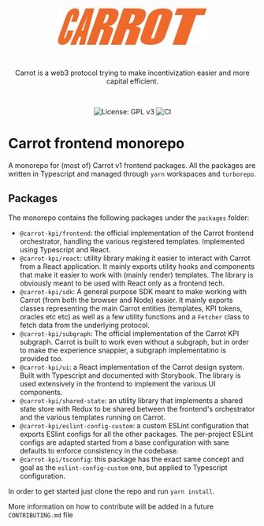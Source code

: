 <br />

<p align="center">
    <img src=".github/static/logo.svg" alt="Carrot logo" width="60%" />
</p>

<br />

<p align="center">
    Carrot is a web3 protocol trying to make incentivization easier and more capital
    efficient.
</p>

<br />

<p align="center">
    <img src="https://img.shields.io/badge/License-GPLv3-blue.svg" alt="License: GPL v3">
    <img src="https://github.com/carrot-kpi/v1-monorepo/actions/workflows/ci.yml/badge.svg" alt="CI">
</p>

# Carrot frontend monorepo

A monorepo for (most of) Carrot v1 frontend packages. All the packages are
written in Typescript and managed through `yarn` workspaces and `turborepo`.

## Packages

The monorepo contains the following packages under the `packages` folder:

- `@carrot-kpi/frontend`: the official implementation of the Carrot frontend
  orchestrator, handling the various registered templates. Implemented using
  Typescript and React.
- `@carrot-kpi/react`: utility library making it easier to interact with Carrot
  from a React application. It mainly exports utility hooks and components that
  make it easier to work with (mainly render) templates. The library is
  obviously meant to be used with React only as a frontend tech.
- `@carrot-kpi/sdk`: A general purpose SDK meant to make working with Carrot
  (from both the browser and Node) easier. It mainly exports classes
  representing the main Carrot entities (templates, KPI tokens, oracles etc etc)
  as well as a few utility functions and a `Fetcher` class to fetch data from
  the underlying protocol.
- `@carrot-kpi/subgraph`: The official implementation of the Carrot KPI
  subgraph. Carrot is built to work even without a subgraph, but in order to
  make the experience snappier, a subgraph implementatino is provided too.
- `@carrot-kpi/ui`: a React implementation of the Carrot design system. Built
  with Typescript and documented with Storybook. The library is used extensively
  in the frontend to implement the various UI components.
- `@carrot-kpi/shared-state`: an utility library that implements a shared state
  store with Redux to be shared between the frontend's orchestrator and the
  various templates running on Carrot.
- `@carrot-kpi/eslint-config-custom`: a custom ESLint configuration that exports
  ESlint configs for all the other packages. The per-project ESLint configs are
  adapted started from a base configuration with sane defaults to enforce
  consistency in the codebase.
- `@carrot-kpi/tsconfig`: this package has the exact same concept and goal as
  the `eslint-config-custom` one, but applied to Typescript configuration.

In order to get started just clone the repo and run `yarn install`.

More information on how to contribute will be added in a future
`CONTRIBUTING.md` file
